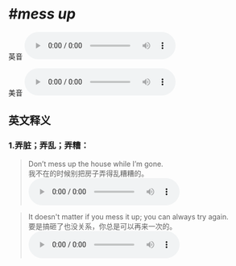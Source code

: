 # ***\#mess up*** 
英音
<audio src="./media/mess up1_AAC.aac" controls="controls"></audio>

美音
<audio src="./media/mess up2_AAC.aac" controls="controls"></audio>



  

英文释义
---
### 1.**弄脏；弄乱；弄糟：**  

 > Don’t mess up the house while I’m gone.   
 > 我不在的时候别把房子弄得乱糟糟的。    
<audio src="./media/mess-4.aac" controls="controls"></audio>

 > It doesn't matter if you mess it up; you can always try again.  
 > 要是搞砸了也没关系，你总是可以再来一次的。    
<audio src="./media/It doesn't matter if you_AAC.aac" controls="controls"></audio>


